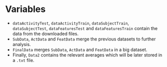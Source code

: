 # Variables

* `dataActivityTest`, `dataActivityTrain`, `dataSubjectTrain`, `dataSubjectTest`, `dataFeaturesTest` and `dataFeaturesTrain` contain the data from the downloaded files.
* `SubData`, `ActData` and `FeatData` merge the previous datasets to further analysis.
* `FinalData` merges `SubData`, `ActData` and `FeatData` in a big dataset.
* Finally, `Data2` contains the relevant averages which will be later stored in a `.txt` file.